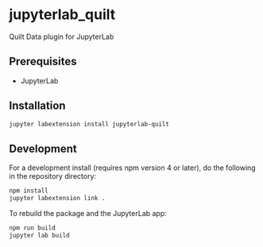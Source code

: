 # jupyterlab_quilt

Quilt Data plugin for JupyterLab

## Prerequisites

* JupyterLab

## Installation

```bash
jupyter labextension install jupyterlab-quilt
```

## Development

For a development install (requires npm version 4 or later), do the following in the repository directory:

```bash
npm install
jupyter labextension link .
```

To rebuild the package and the JupyterLab app:

```bash
npm run build
jupyter lab build
```

